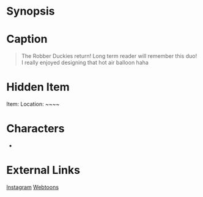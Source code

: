 # Synopsis


# Caption
> The Robber Duckies return! Long term reader will remember this duo!
> I really enjoyed designing that hot air balloon haha

# Hidden Item
Item: 
Location: ~~~~

# Characters
* 

# External Links
[Instagram]()
[Webtoons](https://www.webtoons.com/en/challenge/twistwood-tales/72-the-robber-duckies/viewer?title_no=344740&episode_no=78)
